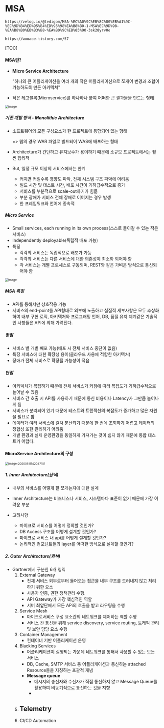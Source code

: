 # MSA

```
https://velog.io/@tedigom/MSA-%EC%A0%9C%EB%8C%80%EB%A1%9C-%EC%9D%B4%ED%95%B4%ED%95%98%EA%B8%B0-1-MSA%EC%9D%98-%EA%B8%B0%EB%B3%B8-%EA%B0%9C%EB%85%90-3sk28yrv0e

https://wooaoe.tistory.com/57
```



[TOC]



#### MSA란?

- **Micro Service Architecture**

  "하나의 큰 어플리케이션을 여러 개의 작은 어플리케이션으로 쪼개어 변경과 조합이 가능하도록 만든 아키텍쳐"

- 작은 레고블록(Microservice)를 하나하나 붙여 어떠한 큰 결과물을 만드는 형태

<img src="https://user-images.githubusercontent.com/33229855/89859580-467b5f80-dbdc-11ea-8032-8e2f49b2bf9d.png" alt="image" style="zoom:67%;" />



##### 기존 개발 방식 - Monolithic Architecture

- 소프트웨어의 모든 구성요소가 한 프로젝트에 통합되어 있는 형태

  => 웹의 경우 WAR 파일로 빌드되어 WAS에 배포하는 형태

- Architecture가 간단하고 유지보수가 용이하기 때문에 소규모 프로젝트에서는 훨씬 합리적

- But, 일정 규모 이상의 서비스에서는 한계

  - 커지면 커질수록 영향도 파악, 전체 시스템 구조 파악에 어려움
  - 빌드 시간 및 테스트 시간, 배포 시간이 기하급수적으로 증가
  - 서비스를 부분적으로 scale-out하기가 힘듦
  - 부분 장애가 서비스 전체 장애로 이어지는 경우 발생
  - 한 프레임워크와 언어에 종속적



##### Micro Service

- Small services, each running in its own process(스스로 돌아갈 수 있는 작은 서비스)
- Independently deployable(독립적 배포 가능)
- 특징
  - 각각의 서비스는 독립적으로 배포가 가능
  - 각각의 서비스는 다른 서비스에 대한 의존성이 최소화 되어야 함
  - 각 서비스는 개별 프로세스로 구동되며, REST와 같은 가벼운 방식으로 통신되어야 함

<img src="https://user-images.githubusercontent.com/33229855/89859889-02d52580-dbdd-11ea-909e-b42d12060d80.png" alt="image" style="zoom:67%;" />



##### MSA 특징

- API를 통해서만 상호작용 가능
- 서비스의 end-point를 API형태로 외부에 노출하고 실질적 세부사항은 모두 추상화하여 내부 구현 로직, 아키텍처와 프로그래밍 언어, DB, 품질 유지 체계같은 기술적인 사항들은 API에 의해 가려진다.



##### 장점

- 서비스 별 개별 배포 가능(배포 시 전체 서비스 중단이 없음)
- 특정 서비스에 대한 확장성 용이(클라우드 사용에 적합한 아키텍처)
- 장애가 전체 서비스로 확장될 가능성이 적음



##### 단점

- 아키텍처가 복잡하기 때문에 전체 서비스가 커짐에 따라 복잡도가 기하급수적으로 늘어날 수 있음
- 서비스 간 호출 시 API를 사용하기 때문에 통신 비용이나 Latency가 그만큼 늘어나게 됨
- 서비스가 분리되어 있기 때문에 테스트와 트랜잭션의 복잡도가 증가하고 많은 자원을 필요로 함
- 데이터가 여러 서비스에 걸쳐 분산되기 때문에 한 번에 조회하기 어렵고 데이터의 정합성 또한 관리하기 어려움
- 개발 환경과 실제 운영환경을 동일하게 가져가는 것이 쉽지 않기 때문에 통합 테스트가 어렵다.





#### MicroService Architecture의 구성

<img src="C:\Users\multicampus\AppData\Roaming\Typora\typora-user-images\image-20200811142047151.png" alt="image-20200811142047151" style="zoom:67%;" />

##### 1. Inner Architecture(남색)

- 내부의 서비스를 어떻게 잘 쪼개는지에 대한 설계

- Inner Architecture는 비즈니스나 서비스, 시스템마다 표준이 없기 때문에 가장 어려운 부분

- 고려사항

  - 마이크로 서비스를 어떻게 정의할 것인가?
  - DB Access 구조를 어떻게 설계할 것인가?
  - 마이크로 서비스 내 api를 어떻게 설계할 것인가?
  - 논리적인 컴포넌트들의 layer를 어떠한 방식으로 설계할 것인가?

  

##### 2. Outer Architecture(회색)

- Gartner에서 구분한 6개 영역
  1. External Gateway
     - 전체 서비스 외부로부터 들어오는 접근을 내부 구조를 드러내지 않고 처리하기 위한 요소
     - 사용자 인증, 권한 정책관리 수행.
     - API Gateway가 가장 핵심적인 역할
     - 서버 최앞단에서 모든 APi의 호출을 받고 라우팅을 수행
  2. Service Mesh
     - 마이크로서비스 구성 요소간의 네트워크를 제어하는 역할 수행
     - 서비스 간 통신을 위해 service discovery, service routing, 트래픽 관리 및 보안 담당 요소 수행
  3. Container Management
     - 컨테이너 기반 어플리케이션 운영
  4. Blacking Services
     - 어플리케이션이 실행되는 가운데 네트워크를 통해서 사용할 수 있는 모든 서비스
     - DB, Cache, SMTP 서비스 등 어플리케이션과 통신하는 attached Resource들을 지칭하는 포괄적 개념
     - **Message queue**
       - 메시지의 송신자와 수신자가 직접 통신하지 않고 Message Queue를 활용하여 비동기적으로 통신하는 것을 지향
       - 
  5. Telemetry
     - 
  6. CI/CD Automation









